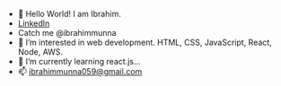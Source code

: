 - 👋 Hello World! I am Ibrahim.
- [LinkedIn](https://www.linkedin.com/in/md-ibrahim-khalil-22b179158/)
-  Catch me @ibrahimmunna
- 👀 I’m interested in web development. HTML, CSS, JavaScript, React, Node, AWS.
- 🌱 I’m currently learning react.js...
- 📫 ibrahimmunna059@gmail.com

